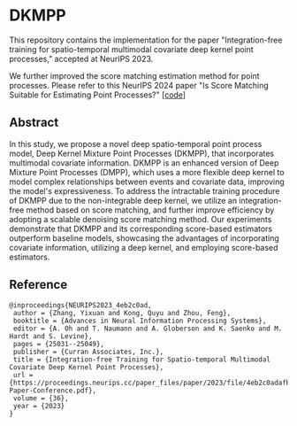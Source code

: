 # DKMPP
This repository contains the implementation for the paper "Integration-free training for spatio-temporal multimodal covariate deep kernel point processes," accepted at NeurIPS 2023. 

We further improved the score matching estimation method for point processes. Please refer to this NeurIPS 2024 paper "Is Score Matching Suitable for Estimating Point Processes?" [[code]](https://github.com/KenCao2007/WSM_TPP)


## Abstract
In this study, we propose a novel deep spatio-temporal point process model, Deep Kernel Mixture Point Processes (DKMPP), that incorporates multimodal covariate information. DKMPP is an enhanced version of Deep Mixture Point Processes (DMPP), which uses a more flexible deep kernel to model complex relationships between events and covariate data, improving the model's expressiveness. To address the intractable training procedure of DKMPP due to the non-integrable deep kernel, we utilize an integration-free method based on score matching, and further improve efficiency by adopting a scalable denoising score matching method. Our experiments demonstrate that DKMPP and its corresponding score-based estimators outperform baseline models, showcasing the advantages of incorporating covariate information, utilizing a deep kernel, and employing score-based estimators.

## Reference
```
@inproceedings{NEURIPS2023_4eb2c0ad,
 author = {Zhang, Yixuan and Kong, Quyu and Zhou, Feng},
 booktitle = {Advances in Neural Information Processing Systems},
 editor = {A. Oh and T. Naumann and A. Globerson and K. Saenko and M. Hardt and S. Levine},
 pages = {25031--25049},
 publisher = {Curran Associates, Inc.},
 title = {Integration-free Training for Spatio-temporal Multimodal Covariate Deep Kernel Point Processes},
 url = {https://proceedings.neurips.cc/paper_files/paper/2023/file/4eb2c0adafbe71269f3a772c130f9e53-Paper-Conference.pdf},
 volume = {36},
 year = {2023}
}

```
